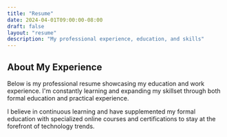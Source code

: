 ```yaml
---
title: "Resume"
date: 2024-04-01T09:00:00-08:00
draft: false
layout: "resume"
description: "My professional experience, education, and skills"
---
```


## About My Experience

Below is my professional resume showcasing my education and work experience. I'm constantly learning and expanding my skillset through both formal education and practical experience. 

I believe in continuous learning and have supplemented my formal education with specialized online courses and certifications to stay at the forefront of technology trends.
